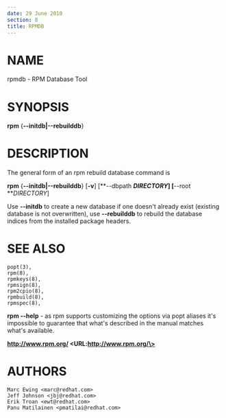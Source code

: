 ```yaml
---
date: 29 June 2010
section: 8
title: RPMDB
---
```


NAME
====

rpmdb - RPM Database Tool

SYNOPSIS
========

**rpm** {**\--initdb\|\--rebuilddb**}

DESCRIPTION
===========

The general form of an rpm rebuild database command is

**rpm** {**\--initdb\|\--rebuilddb**} \[**-v**\] \[**\--dbpath
***DIRECTORY*\] \[**\--root ***DIRECTORY*\]

Use **\--initdb** to create a new database if one doesn\'t already exist
(existing database is not overwritten), use **\--rebuilddb** to rebuild
the database indices from the installed package headers.

SEE ALSO
========

    popt(3),
    rpm(8),
    rpmkeys(8),
    rpmsign(8),
    rpm2cpio(8),
    rpmbuild(8),
    rpmspec(8),

**rpm \--help** - as rpm supports customizing the options via popt
aliases it\'s impossible to guarantee that what\'s described in the
manual matches what\'s available.

**http://www.rpm.org/ \<URL:http://www.rpm.org/\>**

AUTHORS
=======

    Marc Ewing <marc@redhat.com>
    Jeff Johnson <jbj@redhat.com>
    Erik Troan <ewt@redhat.com>
    Panu Matilainen <pmatilai@redhat.com>
